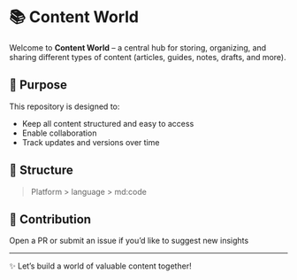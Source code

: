 # 📚 Content World

Welcome to **Content World** – a central hub for storing, organizing, and sharing different types of content (articles, guides, notes, drafts, and more).

## 🚀 Purpose

This repository is designed to:

- Keep all content structured and easy to access
- Enable collaboration
- Track updates and versions over time

## 📂 Structure

> Platform > language > md:code

## 🤝 Contribution

Open a PR or submit an issue if you’d like to suggest new insights

---

✨ Let’s build a world of valuable content together!

